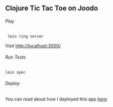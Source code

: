 ## Clojure Tic Tac Toe on Joodo
###### Play
` lein ring server`

Visit [http://localhost:3000/](http://localhost:3000/)

###### Run Tests
`lein spec`

###### Deploy
You can read about how I deployed this app [here](http://blog.zacholauson.io/blog/2014/03/06/deploying-joodo-tic-tac-toe/).
